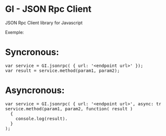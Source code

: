 # GI - JSON Rpc Client

JSON Rpc Client library for Javascript

Exemple:

# Syncronous:

<pre>
var service = GI.jsonrpc( { url: '&lt;endpoint url&gt;' });
var result = service.method(param1, param2);
</pre>

# Asyncronous:

<pre>
var service = GI.jsonrpc( { url: '&lt;endpoint url&gt;', async: true });
service.method(param1, param2, function( result )
  {
    console.log(result).
  }
);
</pre>
